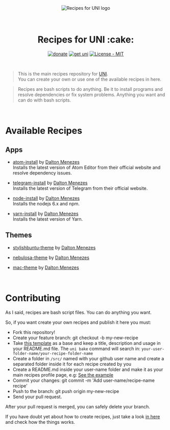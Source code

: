 <p align="center">
  <br/><br/>
  <img src="bin/cake.png" alt="Recipes for UNI logo"/>
  <br/><br/><br/>
</p>

<h1 align="center">Recipes for UNI :cake:</h1>

<p align="center">
    <a href="https://paypal.me/daltonmenezes"><img src="https://img.shields.io/badge/donate-green.svg" alt="donate" /></a>
  <a href="https://github.com/uni-linux/uni"><img src="https://img.shields.io/badge/get-uni-green.svg" alt="get uni"/></a>
  <a href="https://github.com/uni-linux/recipes/blob/master/LICENSE"><img src="https://img.shields.io/github/license/mashape/apistatus.svg" alt="License - MIT"/></a>
</p>
<br/>

> This is the main recipes repository for [UNI](https://github.com/uni-linux/uni).<br/>
> You can create your own or use one of the available recipes in here.

> Recipes are bash scripts to do anything. Be it to install programs and resolve dependencies or fix system problems. Anything you want and can do with bash scripts.

<br/>

# Available Recipes

## Apps
- [atom-install](https://github.com/uni-linux/recipes/tree/master/src/daltonmenezes/atom-install) by [Dalton Menezes](https://github.com/uni-linux/recipes/tree/master/src/daltonmenezes)<br/>
  Installs the latest version of Atom Editor from their official website and resolve dependency issues.

- [telegram-install](https://github.com/uni-linux/recipes/tree/master/src/daltonmenezes/telegram-install) by [Dalton Menezes](https://github.com/uni-linux/recipes/tree/master/src/daltonmenezes)<br/>
  Installs the latest version of Telegram from their official website.

- [node-install](https://github.com/uni-linux/recipes/tree/master/src/daltonmenezes/node-install) by [Dalton Menezes](https://github.com/uni-linux/recipes/tree/master/src/daltonmenezes)<br/>
  Installs the nodejs 6.x and npm.

- [yarn-install](https://github.com/uni-linux/recipes/tree/master/src/daltonmenezes/yarn-install) by [Dalton Menezes](https://github.com/uni-linux/recipes/tree/master/src/daltonmenezes)<br/>
  Installs the latest version of Yarn.

## Themes
- [stylishbuntu-theme](https://github.com/uni-linux/recipes/tree/master/src/daltonmenezes/stylishbuntu-theme) by [Dalton Menezes](https://github.com/uni-linux/recipes/tree/master/src/daltonmenezes)<br/>

- [nebulosa-theme](https://github.com/uni-linux/recipes/tree/master/src/daltonmenezes/nebulosa-theme) by [Dalton Menezes](https://github.com/uni-linux/recipes/tree/master/src/daltonmenezes)<br/>

- [mac-theme](https://github.com/uni-linux/recipes/tree/master/src/daltonmenezes/mac-theme) by [Dalton Menezes](https://github.com/uni-linux/recipes/tree/master/src/daltonmenezes)

<br/>

# Contributing

As I said, recipes are bash script files. You can do anything you want.

So, if you want create your own recipes and publish it here you must:
- Fork this repository!
- Create your feature branch: git checkout -b my-new-recipe
- Take [this template](https://github.com/uni-linux/recipes/tree/master/src/uni/template) as a base and keep a title, description and usage in your README.md file. The `uni bake` command will search in: `your-user-folder-name/your-recipe-folder-name`
- Create a folder in `/src/` named with your github user name and create a separated folder inside it for each recipe created by you
- Create a README.md inside your user-name folder and make it as your main recipes profile page, e.g: [See the example](https://github.com/uni-linux/recipes/tree/master/src/daltonmenezes)
- Commit your changes: git commit -m 'Add user-name/recipe-name recipe'
- Push to the branch: git push origin my-new-recipe
- Send your pull request.

After your pull request is merged, you can safely delete your branch.

If you have doubt yet about how to create recipes, just take a look [in here](https://github.com/uni-linux/recipes/tree/master/src) and check how the things works.
